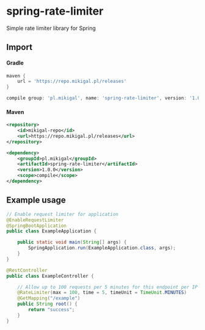# spring-rate-limiter
Simple rate limiter library for Spring

## Import
#### Gradle
```groovy
maven {
    url = 'https://repo.mikigal.pl/releases'
}

compile group: 'pl.mikigal', name: 'spring-rate-limiter', version: '1.0.0'
```

#### Maven
```xml
<repository>
    <id>mikigal-repo</id>
    <url>https://repo.mikigal.pl/releases</url>
</repository>

<dependency>
    <groupId>pl.mikigal</groupId>
    <artifactId>spring-rate-limiter</artifactId>
    <version>1.0.0</version>
    <scope>compile</scope>
</dependency>
```

## Example usage

```java
// Enable request limiter for application
@EnableRequestLimiter
@SpringBootApplication
public class ExampleApplication {

    public static void main(String[] args) {
        SpringApplication.run(ExampleApplication.class, args);
    }
}
```

```java
@RestController
public class ExampleController {

    // Allow up to 100 requests per 5 minutes for this endpoint per IP address
    @RateLimiter(max = 100, time = 5, timeUnit = TimeUnit.MINUTES)
    @GetMapping("/example")
    public String root() {
        return "success";
    }
}
```
